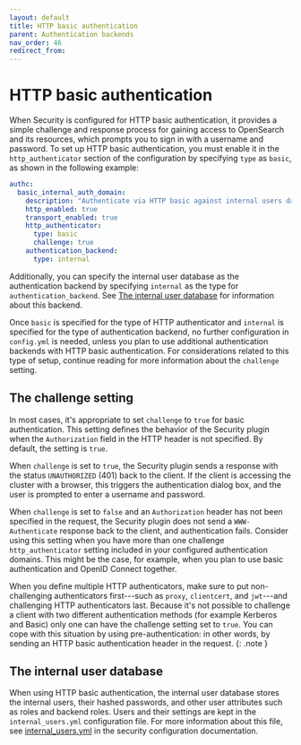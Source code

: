 ```yaml
---
layout: default
title: HTTP basic authentication
parent: Authentication backends
nav_order: 46
redirect_from:
---
```



# HTTP basic authentication

When Security is configured for HTTP basic authentication, it provides a simple challenge and response process for gaining access to OpenSearch and its resources, which prompts you to sign in with a username and password. To set up HTTP basic authentication, you must enable it in the `http_authenticator` section of the configuration by specifying `type` as `basic`, as shown in the following example:

```yml
authc:
  basic_internal_auth_domain:
    description: "Authenticate via HTTP basic against internal users database"
    http_enabled: true
    transport_enabled: true
    http_authenticator:
      type: basic
      challenge: true
    authentication_backend:
      type: internal
```

Additionally, you can specify the internal user database as the authentication backend by specifying `internal` as the type for `authentication_backend`. See [The internal user database](#the-internal-user-database) for information about this backend.

Once `basic` is specified for the type of HTTP authenticator and `internal` is specified for the type of authentication backend, no further configuration in `config.yml` is needed, unless you plan to use additional authentication backends with HTTP basic authentication. For considerations related to this type of setup, continue reading for more information about the `challenge` setting.


## The challenge setting

In most cases, it's appropriate to set `challenge` to `true` for basic authentication. This setting defines the behavior of the Security plugin when the `Authorization` field in the HTTP header is not specified. By default, the setting is `true`.

When `challenge` is set to `true`, the Security plugin sends a response with the status `UNAUTHORIZED` (401) back to the client. If the client is accessing the cluster with a browser, this triggers the authentication dialog box, and the user is prompted to enter a username and password.

When `challenge` is set to `false` and an `Authorization` header has not been specified in the request, the Security plugin does not send a `WWW-Authenticate` response back to the client, and authentication fails. Consider using this setting when you have more than one challenge `http_authenticator` setting included in your configured authentication domains. This might be the case, for example, when you plan to use basic authentication and OpenID Connect together.

When you define multiple HTTP authenticators, make sure to put non-challenging authenticators first---such as `proxy`, `clientcert`, and `jwt`---and challenging HTTP authenticators last. Because it's not possible to challenge a client with two different authentication methods (for example Kerberos and Basic) only one can have the challenge setting set to `true`. You can cope with this situation by using pre-authentication: in other words, by sending an HTTP basic authentication header in the request.
{: .note }


## The internal user database

When using HTTP basic authentication, the internal user database stores the internal users, their hashed passwords, and other user attributes such as roles and backend roles. Users and their settings are kept in the `internal_users.yml` configuration file. For more information about this file, see [internal_users.yml](/security/configuration/yaml/#internal_usersyml) in the security configuration documentation.

